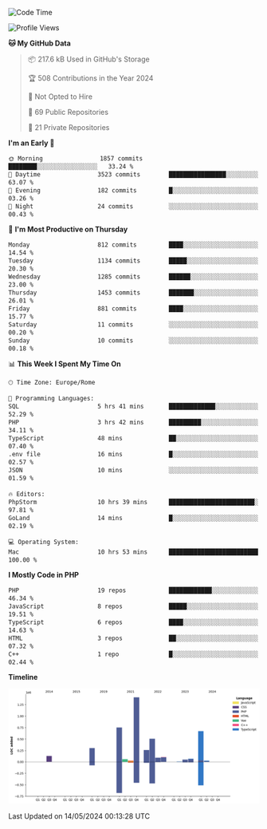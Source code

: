 <!--START_SECTION:waka-->
![Code Time](http://img.shields.io/badge/Code%20Time-5%2C039%20hrs%2030%20mins-blue)

![Profile Views](http://img.shields.io/badge/Profile%20Views-0-blue)

**🐱 My GitHub Data** 

> 📦 217.6 kB Used in GitHub's Storage 
 > 
> 🏆 508 Contributions in the Year 2024
 > 
> 🚫 Not Opted to Hire
 > 
> 📜 69 Public Repositories 
 > 
> 🔑 21 Private Repositories 
 > 
**I'm an Early 🐤** 

```text
🌞 Morning                1857 commits        ████████░░░░░░░░░░░░░░░░░   33.24 % 
🌆 Daytime                3523 commits        ████████████████░░░░░░░░░   63.07 % 
🌃 Evening                182 commits         █░░░░░░░░░░░░░░░░░░░░░░░░   03.26 % 
🌙 Night                  24 commits          ░░░░░░░░░░░░░░░░░░░░░░░░░   00.43 % 
```
📅 **I'm Most Productive on Thursday** 

```text
Monday                   812 commits         ████░░░░░░░░░░░░░░░░░░░░░   14.54 % 
Tuesday                  1134 commits        █████░░░░░░░░░░░░░░░░░░░░   20.30 % 
Wednesday                1285 commits        ██████░░░░░░░░░░░░░░░░░░░   23.00 % 
Thursday                 1453 commits        ███████░░░░░░░░░░░░░░░░░░   26.01 % 
Friday                   881 commits         ████░░░░░░░░░░░░░░░░░░░░░   15.77 % 
Saturday                 11 commits          ░░░░░░░░░░░░░░░░░░░░░░░░░   00.20 % 
Sunday                   10 commits          ░░░░░░░░░░░░░░░░░░░░░░░░░   00.18 % 
```


📊 **This Week I Spent My Time On** 

```text
🕑︎ Time Zone: Europe/Rome

💬 Programming Languages: 
SQL                      5 hrs 41 mins       █████████████░░░░░░░░░░░░   52.29 % 
PHP                      3 hrs 42 mins       █████████░░░░░░░░░░░░░░░░   34.11 % 
TypeScript               48 mins             ██░░░░░░░░░░░░░░░░░░░░░░░   07.40 % 
.env file                16 mins             █░░░░░░░░░░░░░░░░░░░░░░░░   02.57 % 
JSON                     10 mins             ░░░░░░░░░░░░░░░░░░░░░░░░░   01.59 % 

🔥 Editors: 
PhpStorm                 10 hrs 39 mins      ████████████████████████░   97.81 % 
GoLand                   14 mins             █░░░░░░░░░░░░░░░░░░░░░░░░   02.19 % 

💻 Operating System: 
Mac                      10 hrs 53 mins      █████████████████████████   100.00 % 
```

**I Mostly Code in PHP** 

```text
PHP                      19 repos            ████████████░░░░░░░░░░░░░   46.34 % 
JavaScript               8 repos             █████░░░░░░░░░░░░░░░░░░░░   19.51 % 
TypeScript               6 repos             ████░░░░░░░░░░░░░░░░░░░░░   14.63 % 
HTML                     3 repos             ██░░░░░░░░░░░░░░░░░░░░░░░   07.32 % 
C++                      1 repo              █░░░░░░░░░░░░░░░░░░░░░░░░   02.44 % 
```



**Timeline**

![Lines of Code chart](https://raw.githubusercontent.com/frnwtr/frnwtr/main/assets/bar_graph.png)


 Last Updated on 14/05/2024 00:13:28 UTC
<!--END_SECTION:waka-->
